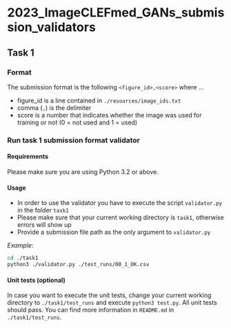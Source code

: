 # 2023_ImageCLEFmed_GANs_submission_validators

## Task 1

### Format

The submission format is the following `<figure_id>,<score>` where ...
- figure_id is a line contained in `./resources/image_ids.txt`
- comma (`,`) is the delimiter
- score is a number that indicates whether the image was used for training or not (0 = not used and 1 = used)


### Run task 1 submission format validator

#### Requirements
Please make sure you are using Python 3.2 or above.

#### Usage

- In order to use the validator you have to execute the script `validator.py` in the folder `task1`
- Please make sure that your current working directory is `task1`, otherwise errors will show up
- Provide a submission file path as the only argument to `validator.py`

*Example*:
```bash
cd ./task1
python3 ./validator.py ./test_runs/00_1_OK.csv
```

#### Unit tests (optional)

In case you want to execute the unit tests, change your current working directory to `./task1/test_runs` and execute `python3 test.py`.
All unit tests should pass. You can find more information in `README.md` in `./task1/test_runs`.